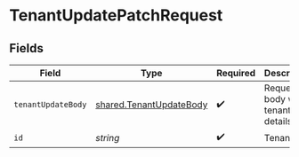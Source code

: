 # TenantUpdatePatchRequest


## Fields

| Field                                                              | Type                                                               | Required                                                           | Description                                                        |
| ------------------------------------------------------------------ | ------------------------------------------------------------------ | ------------------------------------------------------------------ | ------------------------------------------------------------------ |
| `tenantUpdateBody`                                                 | [shared.TenantUpdateBody](../../models/shared/tenantupdatebody.md) | :heavy_check_mark:                                                 | Request body with tenant details.                                  |
| `id`                                                               | *string*                                                           | :heavy_check_mark:                                                 | Tenant ID.                                                         |